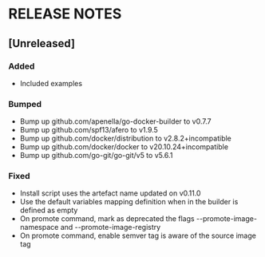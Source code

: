 # RELEASE NOTES

## [Unreleased]

### Added
- Included examples

### Bumped
- Bump up github.com/apenella/go-docker-builder to v0.7.7
- Bump up github.com/spf13/afero to v1.9.5
- Bump up github.com/docker/distribution to v2.8.2+incompatible
- Bump up github.com/docker/docker to v20.10.24+incompatible
- Bump up github.com/go-git/go-git/v5 to v5.6.1

### Fixed
- Install script uses the artefact name updated on v0.11.0
- Use the default variables mapping definition when in the builder is defined as empty
- On promote command, mark as deprecated the flags --promote-image-namespace and --promote-image-registry
- On promote command, enable semver tag is aware of the source image tag
